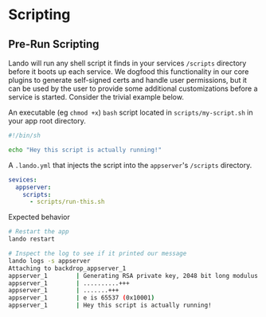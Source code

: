 Scripting
=========

Pre-Run Scripting
-----------------

Lando will run any shell script it finds in your services `/scripts` directory before it boots up each service. We dogfood this functionality in our core plugins to generate self-signed certs and handle user permissions, but it can be used by the user to provide some additional customizations before a service is started. Consider the trivial example below.

An executable (eg `chmod +x`) `bash` script located in `scripts/my-script.sh` in your app root directory.

```bash
#!/bin/sh

echo "Hey this script is actually running!"

```

A `.lando.yml` that injects the script into the `appserver`'s `/scripts` directory.

```yml
sevices:
  appserver:
    scripts:
      - scripts/run-this.sh
```

Expected behavior

```bash
# Restart the app
lando restart

# Inspect the log to see if it printed our message
lando logs -s appserver
Attaching to backdrop_appserver_1
appserver_1        | Generating RSA private key, 2048 bit long modulus
appserver_1        | ..........+++
appserver_1        | .......+++
appserver_1        | e is 65537 (0x10001)
appserver_1        | Hey this script is actually running!
```
